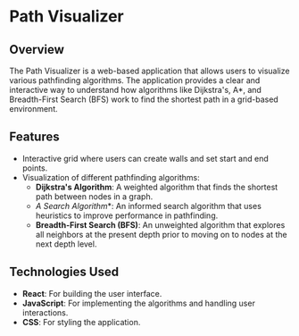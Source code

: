 # Path Visualizer

## Overview
The Path Visualizer is a web-based application that allows users to visualize various pathfinding algorithms. The application provides a clear and interactive way to understand how algorithms like Dijkstra's, A*, and Breadth-First Search (BFS) work to find the shortest path in a grid-based environment.

## Features
- Interactive grid where users can create walls and set start and end points.
- Visualization of different pathfinding algorithms:
  - **Dijkstra's Algorithm**: A weighted algorithm that finds the shortest path between nodes in a graph.
  - **A* Search Algorithm**: An informed search algorithm that uses heuristics to improve performance in pathfinding.
  - **Breadth-First Search (BFS)**: An unweighted algorithm that explores all neighbors at the present depth prior to moving on to nodes at the next depth level.

## Technologies Used
- **React**: For building the user interface.
- **JavaScript**: For implementing the algorithms and handling user interactions.
- **CSS**: For styling the application.

